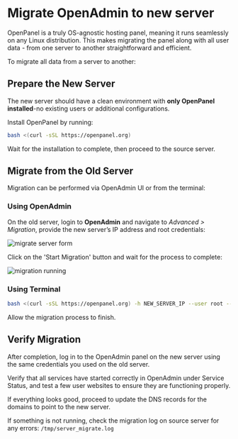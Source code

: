 # Migrate OpenAdmin to new server

OpenPanel is a truly OS-agnostic hosting panel, meaning it runs seamlessly on any Linux distribution. This makes migrating the panel along with all user data - from one server to another straightforward and efficient.

To migrate all data from a server to another:

## Prepare the New Server

The new server should have a clean environment with **only OpenPanel installed**-no existing users or additional configurations.

Install OpenPanel by running:

```bash
bash <(curl -sSL https://openpanel.org)
```

Wait for the installation to complete, then proceed to the source server.

## Migrate from the Old Server

Migration can be performed via OpenAdmin UI or from the terminal:

### Using OpenAdmin

On the old server, login to **OpenAdmin** and navigate to *Advanced > Migration*, provide the new server’s IP address and root credentials:

![migrate server form](https://pcx3.com/wp-content/uploads/2025/06/2025-06-26_11-44.png)

Click on the 'Start Migration' button and wait for the process to complete:

![migration running](https://pcx3.com/wp-content/uploads/2025/06/2025-06-26_12-55.png)

### Using Terminal

```bash
bash <(curl -sSL https://openpanel.org) -h NEW_SERVER_IP --user root --password NEW_SERVER_ROOT_PASSWORD
```

Allow the migration process to finish.

## Verify Migration

After completion, log in to the OpenAdmin panel on the new server using the same credentials you used on the old server.

Verify that all services have started correctly in OpenAdmin under Service Status, and test a few user websites to ensure they are functioning properly.

If everything looks good, proceed to update the DNS records for the domains to point to the new server.

If something is not running, check the migration log on source server for any errors: `/tmp/server_migrate.log`
